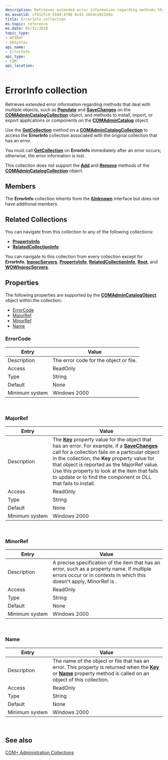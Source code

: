 ```yaml
---
description: Retrieves extended error information regarding methods that deal with multiple objects, such as Populate and SaveChanges on the COMAdminCatalogCollection object, and methods to install, import, or export applications or components on the COMAdminCatalog object.
ms.assetid: cf612fc4-55dd-4706-8c41-2654ca922b9a
title: ErrorInfo collection
ms.topic: reference
ms.date: 05/31/2018
topic_type: 
- APIRef
- kbSyntax
api_name: 
- ErrorInfo
api_type: 
- COM
api_location: 
---
```


# ErrorInfo collection

Retrieves extended error information regarding methods that deal with multiple objects, such as [**Populate**](/windows/desktop/api/ComAdmin/nf-comadmin-icatalogcollection-populate) and [**SaveChanges**](/windows/desktop/api/ComAdmin/nf-comadmin-icatalogcollection-savechanges) on the [**COMAdminCatalogCollection**](comadmincatalogcollection.md) object, and methods to install, import, or export applications or components on the [**COMAdminCatalog**](comadmincatalog.md) object.

Use the [**GetCollection**](/windows/desktop/api/ComAdmin/nf-comadmin-icatalogcollection-getcollection) method on a [**COMAdminCatalogCollection**](comadmincatalogcollection.md) to access the **ErrorInfo** collection associated with the original collection that has an error.

You must call [**GetCollection**](/windows/desktop/api/ComAdmin/nf-comadmin-icatalogcollection-getcollection) on **ErrorInfo** immediately after an error occurs; otherwise, the error information is lost.

This collection does not support the [**Add**](/windows/desktop/api/ComAdmin/nf-comadmin-icatalogcollection-add) and [**Remove**](/windows/desktop/api/ComAdmin/nf-comadmin-icatalogcollection-remove) methods of the [**COMAdminCatalogCollection**](comadmincatalogcollection.md) object.

## Members

The **ErrorInfo** collection inherits from the [**IUnknown**](/windows/desktop/api/unknwn/nn-unknwn-iunknown) interface but does not have additional members.

## Related Collections

You can navigate from this collection to any of the following collections:

-   [**PropertyInfo**](propertyinfo.md)
-   [**RelatedCollectionInfo**](relatedcollectioninfo.md)

You can navigate to this collection from every collection except for **ErrorInfo**, [**InprocServers**](inprocservers.md), [**PropertyInfo**](propertyinfo.md), [**RelatedCollectionInfo**](relatedcollectioninfo.md), [**Root**](root.md), and [**WOWInprocServers**](wowinprocservers.md).

## Properties

The following properties are supported by the [**COMAdminCatalogObject**](comadmincatalogobject.md) object within the collection:

-   [ErrorCode](#errorcode)
-   [MajorRef](#majorref)
-   [MinorRef](#minorref)
-   [Name](#name)

### ErrorCode



| Entry | Value |
|----------------|----------------------------------------|
| Description    | The error code for the object or file. |
| Access         | ReadOnly                               |
| Type           | String                                 |
| Default        | None                                   |
| Minimum system | Windows 2000                           |



 

### MajorRef



| Entry | Value |
|----------------|--------------------------------------------------------------------------------------------------------------------------------------------------------------------------------------------------------------------------------------------------------------------------------------------------------------------------------------------------------------------------------------------------------------------------------------|
| Description    | The [**Key**](/windows/desktop/api/ComAdmin/nf-comadmin-icatalogobject-get_key) property value for the object that has an error. For example, if a [**SaveChanges**](/windows/desktop/api/ComAdmin/nf-comadmin-icatalogcollection-savechanges) call for a collection fails on a particular object in the collection, the **Key** property value for that object is reported as the MajorRef value. Use this property to look at the item that fails to update or to find the component or DLL that fails to install. |
| Access         | ReadOnly                                                                                                                                                                                                                                                                                                                                                                                                                             |
| Type           | String                                                                                                                                                                                                                                                                                                                                                                                                                               |
| Default        | None                                                                                                                                                                                                                                                                                                                                                                                                                                 |
| Minimum system | Windows 2000                                                                                                                                                                                                                                                                                                                                                                                                                         |



 

### MinorRef



| Entry | Value |
|----------------|-----------------------------------------------------------------------------------------------------------------------------------------------------------------------------------|
| Description    | A precise specification of the item that has an error, such as a property name. If multiple errors occur or in contexts in which this doesn't apply, MinorRef is <Invalid>. |
| Access         | ReadOnly                                                                                                                                                                          |
| Type           | String                                                                                                                                                                            |
| Default        | None                                                                                                                                                                              |
| Minimum system | Windows 2000                                                                                                                                                                      |



 

### Name



| Entry | Value |
|----------------|--------------------------------------------------------------------------------------------------------------------------------------------------------------------------------------------------------------------------|
| Description    | The name of the object or file that has an error. This property is returned when the [**Key**](/windows/desktop/api/ComAdmin/nf-comadmin-icatalogobject-get_key) or [**Name**](/windows/desktop/api/ComAdmin/nf-comadmin-icatalogobject-get_name) property method is called on an object of this collection. |
| Access         | ReadOnly                                                                                                                                                                                                                 |
| Type           | String                                                                                                                                                                                                                   |
| Default        | None                                                                                                                                                                                                                     |
| Minimum system | Windows 2000                                                                                                                                                                                                             |



 

## See also

<dl> <dt>

[COM+ Administration Collections](com--administration-collections.md)
</dt> </dl>

 

 
